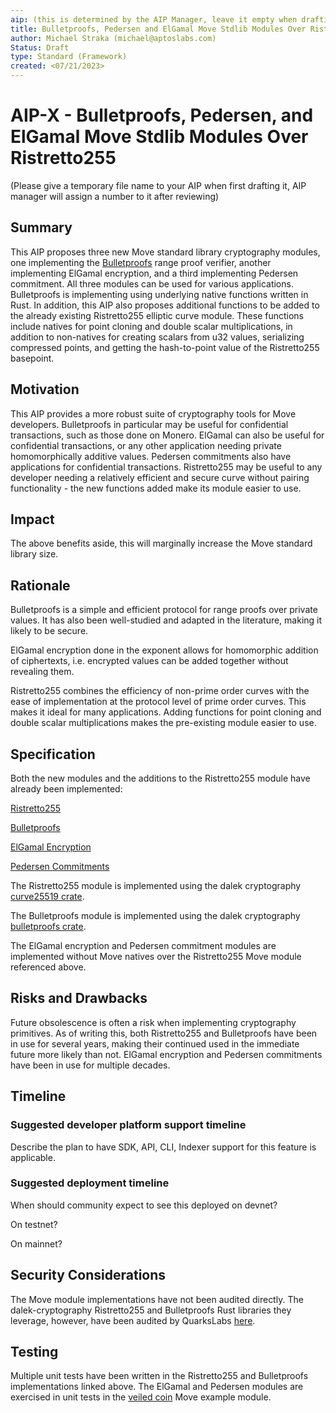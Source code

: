 ```yaml
---
aip: (this is determined by the AIP Manager, leave it empty when drafting)
title: Bulletproofs, Pedersen and ElGamal Move Stdlib Modules Over Ristretto255
author: Michael Straka (michael@aptoslabs.com)
Status: Draft
type: Standard (Framework)
created: <07/21/2023>
---
```


# AIP-X - Bulletproofs, Pedersen, and ElGamal Move Stdlib Modules Over Ristretto255
  
(Please give a temporary file name to your AIP when first drafting it, AIP manager will assign a number to it after reviewing)
## Summary

This AIP proposes three new Move standard library cryptography modules, one implementing the [Bulletproofs](https://eprint.iacr.org/2017/1066.pdf) range proof verifier, another implementing ElGamal encryption, and a third implementing Pedersen commitment. All three modules can be used for various applications. Bulletproofs is implementing using underlying native functions written in Rust. In addition, this AIP also proposes additional functions to be added to the already existing Ristretto255 elliptic curve module. These functions include natives for point cloning and double scalar multiplications, in addition to non-natives for creating scalars from u32 values, serializing compressed points, and getting the hash-to-point value of the Ristretto255 basepoint. 

## Motivation

This AIP provides a more robust suite of cryptography tools for Move developers. Bulletproofs in particular may be useful for confidential transactions, such as those done on Monero.  ElGamal can also be useful for confidential transactions, or any other application needing private homomorphically additive values. Pedersen commitments also have applications for confidential transactions. Ristretto255 may be useful to any developer needing a relatively efficient and secure curve without pairing functionality - the new functions added make its module easier to use. 

## Impact

The above benefits aside, this will marginally increase the Move standard library size. 

## Rationale

Bulletproofs is a simple and efficient protocol for range proofs over private values. It has also been well-studied and adapted in the literature, making it likely to be secure. 

ElGamal encryption done in the exponent allows for homomorphic addition of ciphertexts, i.e. encrypted values can be added together without revealing them. 

Ristretto255 combines the efficiency of non-prime order curves with the ease of implementation at the protocol level of prime order curves. This makes it ideal for many applications. Adding functions for point cloning and double scalar multiplications makes the pre-existing module easier to use. 


## Specification

Both the new modules and the additions to the Ristretto255 module have already been implemented:

[Ristretto255](https://github.com/aptos-labs/aptos-core/blob/main/aptos-move/framework/aptos-stdlib/sources/cryptography/ristretto255.move)

[Bulletproofs](https://github.com/aptos-labs/aptos-core/blob/main/aptos-move/framework/aptos-stdlib/sources/cryptography/ristretto255_bulletproofs.move)

[ElGamal Encryption](https://github.com/aptos-labs/aptos-core/blob/main/aptos-move/framework/aptos-stdlib/sources/cryptography/ristretto255_elgamal.move)

[Pedersen Commitments](https://github.com/aptos-labs/aptos-core/blob/main/aptos-move/framework/aptos-stdlib/sources/cryptography/ristretto255_pedersen.move)

The Ristretto255 module is implemented using the dalek cryptography [curve25519 crate](https://github.com/dalek-cryptography/curve25519-dalek).

The Bulletproofs module is implemented using the dalek cryptography [bulletproofs crate](https://github.com/dalek-cryptography/bulletproofs).

The ElGamal encryption and Pedersen commitment modules are implemented without Move natives over the Ristretto255 Move module referenced above. 

## Risks and Drawbacks

Future obsolescence is often a risk when implementing cryptography primitives. As of writing this, both Ristretto255 and Bulletproofs have been in use for several years, making their continued used in the immediate future more likely than not. ElGamal encryption and Pedersen commitments have been in use for multiple decades.
## Timeline

### Suggested developer platform support timeline

Describe the plan to have SDK, API, CLI, Indexer support for this feature is applicable. 

### Suggested deployment timeline

When should community expect to see this deployed on devnet?

On testnet?

On mainnet?

## Security Considerations

The Move module implementations have not been audited directly. The dalek-cryptography Ristretto255 and Bulletproofs Rust libraries they leverage, however, have been audited by QuarksLabs [here](https://blog.quarkslab.com/resources/2019-08-26-audit-dalek-libraries/19-06-594-REP.pdf).

## Testing

Multiple unit tests have been written in the Ristretto255 and Bulletproofs implementations linked above. The ElGamal and Pedersen modules are exercised in unit tests in the [veiled coin](https://github.com/aptos-labs/aptos-core/blob/main/aptos-move/move-examples/veiled_coin/sources/veiled_coin.move) Move example module.

